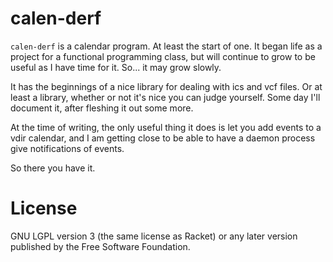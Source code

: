 calen-derf
==========

`calen-derf` is a calendar program.  At least the start of one.  It
began life as a project for a functional programming class, but will
continue to grow to be useful as I have time for it.  So... it may
grow slowly.

It has the beginnings of a nice library for dealing with ics and vcf
files.  Or at least a library, whether or not it's nice you can judge
yourself.  Some day I'll document it, after fleshing it out some more.

At the time of writing, the only useful thing it does is let you add
events to a vdir calendar, and I am getting close to be able to have a
daemon process give notifications of events.

So there you have it.

License
=======

GNU LGPL version 3 (the same license as Racket) or any later version
published by the Free Software Foundation.

